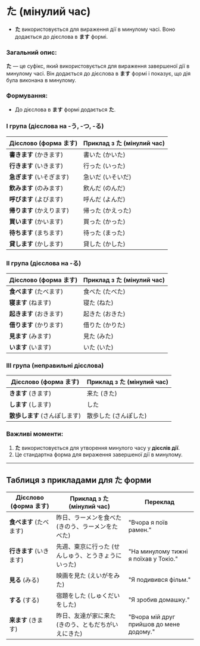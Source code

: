 # た (мінулий час)

- **た** використовується для вираження дії в минулому часі. Воно додається до дієслова в **ます** формі.

### Загальний опис:
**た** — це суфікс, який використовується для вираження завершеної дії в минулому часі. Він додається до дієслова в **ます** формі і показує, що дія була виконана в минулому.

### Формування:

- До дієслова в **ます** формі додається **た**.

### I група (дієслова на -う, -つ, -る)

| Дієслово (форма ます)   | Приклад з **た** (мінулий час)    |
|-------------------------|----------------------------------|
| **書きます** (かきます)  | 書いた (かいた)                 |
| **行きます** (いきます)  | 行った (いった)                 |
| **急ぎます** (いそぎます) | 急いだ (いそいだ)               |
| **飲みます** (のみます)   | 飲んだ (のんだ)                 |
| **呼びます** (よびます)  | 呼んだ (よんだ)                 |
| **帰ります** (かえります) | 帰った (かえった)               |
| **買います** (かいます)  | 買った (かった)                 |
| **待ちます** (まちます)  | 待った (まった)                 |
| **貸します** (かします)  | 貸した (かした)                 |

### II група (дієслова на -る)

| Дієслово (форма ます)   | Приклад з **た** (мінулий час)   |
|-------------------------|---------------------------------|
| **食べます** (たべます)  | 食べた (たべた)                 |
| **寝ます** (ねます)      | 寝た (ねた)                     |
| **起きます** (おきます)  | 起きた (おきた)                 |
| **借ります** (かります) | 借りた (かりた)                 |
| **見ます** (みます)      | 見た (みた)                     |
| **います** (います)     | いた (いた)                     |

### III група (неправильні дієслова)

| Дієслово (форма ます)   | Приклад з **た** (мінулий час)    |
|-------------------------|----------------------------------|
| **きます** (きます)      | 来た (きた)                     |
| **します** (します)      | した                             |
| **散歩します** (さんぽします) | 散歩した (さんぽした)            |

### Важливі моменти:

1. **た** використовується для утворення минулого часу у **дієслів дії**.
2. Це стандартна форма для вираження завершеної дії в минулому.

---

## Таблиця з прикладами для **た** форми

| Дієслово (форма ます)   | Приклад з **た** (мінулий час)    | Переклад                          |
|-------------------------|----------------------------------|----------------------------------|
| **食べます** (たべます)  | 昨日、ラーメンを食べた (きのう、ラーメンをたべた) | "Вчора я поїв рамен."            |
| **行きます** (いきます)  | 先週、東京に行った (せんしゅう、とうきょうにいった) | "На минулому тижні я поїхав у Токіо." |
| **見る** (みる)         | 映画を見た (えいがをみた)           | "Я подивився фільм."             |
| **する** (する)         | 宿題をした (しゅくだいをした)        | "Я зробив домашку."              |
| **来ます** (きます)     | 昨日、友達が家に来た (きのう、ともだちがいえにきた) | "Вчора мій друг прийшов до мене додому." |